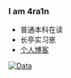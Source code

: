 ### I am 4ra1n
- 普通本科在读
- 长亭实习崽
- [个人博客](https://4ra1n.love)

[![Data](https://github-readme-stats.vercel.app/api?username=EmYiQing)]()
